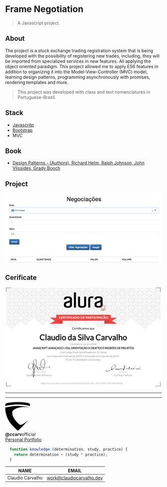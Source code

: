 # Frame Negotiation
> A Javascript project.

## About
The project is a stock exchange trading registration system that is being developed with the possibility of registering new trades, including, they will be imported from specialized services in new features. All applying the object oriented paradigm. This project allowed me to apply ES6 features in addition to organizing it into the Model-View-Controller (MVC) model, learning design patterns, programming asynchronously with promises, rendering templates and more.
> This project was developed with class and text nomenclatures in Portuguese-Brazil.

## Stack
- [Javascritp](https://www.w3schools.com/js/)
- [Bootstrap](https://getbootstrap.com/)
- MVC

## Book
- [Design Patterns - (Authors), Richard Helm, Ralph Johnson, John Vlissides, Grady Booch](https://www.amazon.com/gp/product/0201633612/ref=dbs_a_def_rwt_bibl_vppi_i0)

## Project
![Project Image](https://github.com/ccarvofficial/javascriptcourseproject-framenegotiations/blob/master/client/images/project.png)

## Cerificate
![Certificate](https://github.com/ccarvofficial/javascriptcourseproject-framenegotiations/blob/master/client/images/certificate.png)

---
---
![Claudio Carvalho Logotype](https://github.com/ccarvofficial/react-tictactoe/blob/master/public/ccarv-logotype.png)<br>
**@ccarv**official<br>
[Personal Portfolio](http://claudiocarvalho.dev)

```javascript
  function knowledge (determination, study, practice) {
    return determination + (study * practice);
  }
```
| NAME             | EMAIL                    |
| ---------------- | ------------------------ |
| Claudio Carvalho | work@claudiocarvalho.dev |

